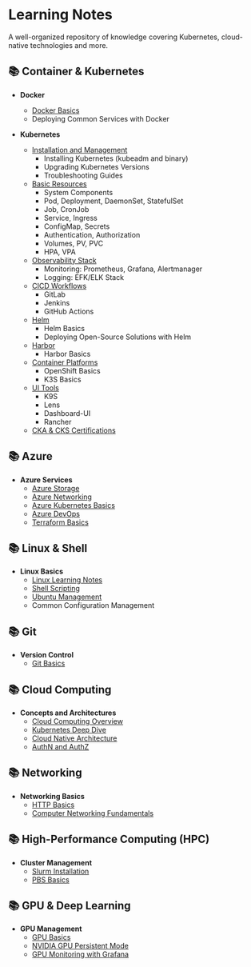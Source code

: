 # Learning Notes

A well-organized repository of knowledge covering Kubernetes, cloud-native technologies and more.

## 📚 Container & Kubernetes

- **Docker**
  - [Docker Basics](./Docker-Kubernetes/docker)
  - Deploying Common Services with Docker

- **Kubernetes**
  - [Installation and Management](./Docker-Kubernetes/k8s-installation-management)
    - Installing Kubernetes (kubeadm and binary)
    - Upgrading Kubernetes Versions
    - Troubleshooting Guides
  - [Basic Resources](./Docker-Kubernetes/k8s-basic-resources)
    - System Components
    - Pod, Deployment, DaemonSet, StatefulSet
    - Job, CronJob
    - Service, Ingress
    - ConfigMap, Secrets
    - Authentication, Authorization
    - Volumes, PV, PVC
    - HPA, VPA
  - [Observability Stack](./Docker-Kubernetes/Monitoring-Logging)
    - Monitoring: Prometheus, Grafana, Alertmanager
    - Logging: EFK/ELK Stack
  - [CICD Workflows](./Docker-Kubernetes/k8s-CICD)
    - GitLab
    - Jenkins
    - GitHub Actions
  - [Helm](./Docker-Kubernetes/helm)
    - Helm Basics
    - Deploying Open-Source Solutions with Helm
  - [Harbor](./Docker-Kubernetes/harbor)
    - Harbor Basics
  - [Container Platforms](./Docker-Kubernetes/container-platform)
    - OpenShift Basics
    - K3S Basics
  - [UI Tools](./Docker-Kubernetes/k8s-UI-tools)
    - K9S
    - Lens
    - Dashboard-UI
    - Rancher
  - [CKA & CKS Certifications](./Docker-Kubernetes/CKA-CKS)

## 📚 Azure

- **Azure Services**
  - [Azure Storage](./Azure/Azure%20Storage.md)
  - [Azure Networking](./Azure/AzureNetworking.md)
  - [Azure Kubernetes Basics](./Azure/AKS-basics.md)
  - [Azure DevOps](./Azure/Azure-devops-basics.md)
  - [Terraform Basics](./Azure/terraform-basics.md)

## 📚 Linux & Shell

- **Linux Basics**
  - [Linux Learning Notes](./Linux-Shell/linux-learning-notes.md)
  - [Shell Scripting](./Linux-Shell/shell-scripts.md)
  - [Ubuntu Management](./Linux-Shell/Ubuntu基础操作.md)
  - Common Configuration Management

## 📚 Git

- **Version Control**
  - [Git Basics](./Git/git-learning.md)

## 📚 Cloud Computing

- **Concepts and Architectures**
  - [Cloud Computing Overview](./CloudComputing/大话云计算.md)
  - [Kubernetes Deep Dive](./CloudComputing/深入剖析Kubernetes.md)
  - [Cloud Native Architecture](./CloudComputing/图解云计算架构.md)
  - [AuthN and AuthZ](./CloudComputing/Auth.md)

## 📚 Networking

- **Networking Basics**
  - [HTTP Basics](./Networking/HTTP基础.md)
  - [Computer Networking Fundamentals](./Networking/计算机网络基础.md)

## 📚 High-Performance Computing (HPC)

- **Cluster Management**
  - [Slurm Installation](./HPC/Ubuntu2204-slurm-22.05.11-二进制安装.md)
  - [PBS Basics](./HPC/PBS.md)

## 📚 GPU & Deep Learning

- **GPU Management**
  - [GPU Basics](./GPU-DeepLearning/GPU-basics.md)
  - [NVIDIA GPU Persistent Mode](./GPU-DeepLearning/NVIDIA-GPU-开启persistent%20mode.md)
  - [GPU Monitoring with Grafana](./GPU-DeepLearning/GPU-exporter-grafana.md)
